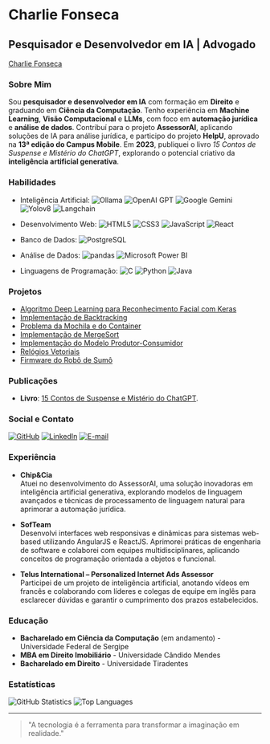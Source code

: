 # Charlie Fonseca

## Pesquisador e Desenvolvedor em IA | Advogado

[Charlie Fonseca](https://dev.charliefonseca.com.br/)

### Sobre Mim
Sou **pesquisador e desenvolvedor em IA** com formação em **Direito** e graduando em **Ciência da Computação**. Tenho experiência em **Machine Learning**, **Visão Computacional** e **LLMs**, com foco em **automação jurídica** e **análise de dados**. Contribuí para o projeto **AssessorAI**, aplicando soluções de IA para análise jurídica, e participo do projeto **HelpU**, aprovado na **13ª edição do Campus Mobile**. Em **2023**, publiquei o livro *15 Contos de Suspense e Mistério do ChatGPT*, explorando o potencial criativo da **inteligência artificial generativa**.

### Habilidades
- Inteligência Artificial:
	![Ollama](https://img.shields.io/badge/Ollama-FF9900?style=for-the-badge&logo=ollama&logoColor=white)
	![OpenAI GPT](https://img.shields.io/badge/OpenAI_GPT-412991?style=for-the-badge&logo=openai&logoColor=white)
	![Google Gemini](https://img.shields.io/badge/Google_Gemini-4285F4?style=for-the-badge&logo=googlegemini&logoColor=white)
	![Yolov8](https://img.shields.io/badge/Yolov8-007ACC?style=for-the-badge&logo=yolo&logoColor=white)
	![Langchain](https://img.shields.io/badge/Langchain-2D3748?style=for-the-badge&logo=langchain&logoColor=white)
- Desenvolvimento Web: 
	![HTML5](https://img.shields.io/badge/HTML5-E34F26?style=for-the-badge&logo=html5&logoColor=white)
    ![CSS3](https://img.shields.io/badge/CSS3-1572B6?style=for-the-badge&logo=css3&logoColor=white)
    ![JavaScript](https://img.shields.io/badge/JavaScript-F7DF1E?style=for-the-badge&logo=javascript&logoColor=black)
    ![React](https://img.shields.io/badge/React-20232A?style=for-the-badge&logo=react&logoColor=61DAFB)
- Banco de Dados: 
    ![PostgreSQL](https://img.shields.io/badge/PostgreSQL-000?style=for-the-badge&logo=postgresql)

- Análise de Dados:
    ![pandas](https://img.shields.io/badge/pandas-130654.svg?style=for-the-badge&logo=pandas)
    ![Microsoft Power BI](https://img.shields.io/badge/Power_BI-white.svg?style=for-the-badge&logo=powerbi)
    
- Linguagens de Programação:
    ![C](https://img.shields.io/badge/C-00599C?style=for-the-badge&logo=c&logoColor=white)
    ![Python](https://img.shields.io/badge/python-3670A0?style=for-the-badge&logo=python&logoColor=ffdd54)
    ![Java](https://img.shields.io/badge/java-%23ED8B00.svg?style=for-the-badge&logo=openjdk&logoColor=white)

### Projetos
- [Algoritmo Deep Learning para Reconhecimento Facial com Keras](https://github.com/charlierf/hands-on-ml-face-recognition)
- [Implementação de Backtracking](https://github.com/charlierf/paa/tree/main/Labiritinto%20-%20backtracking)
- [Problema da Mochila e do Container](https://github.com/charlierf/paa/tree/main/Transportadora%20-%20dynamicprogramming)
- [Implementação de MergeSort](https://github.com/charlierf/paa/tree/main/Porto%20-%20mergesort)
- [Implementação do Modelo Produtor-Consumidor](https://github.com/DCOMP-UFS/implementacao-do-modelo-produtor-consumidor-charlierf)
- [Relógios Vetoriais](https://github.com/DCOMP-UFS/relogios-vetoriais-charlierf)
- [Firmware do Robô de Sumô](https://github.com/charlierf/RoboSumo)

### Publicações
- **Livro**: [15 Contos de Suspense e Mistério do ChatGPT](https://a.co/d/2wk0DeH).

### Social e Contato
[![GitHub](https://img.shields.io/badge/GitHub-100000?style=for-the-badge&logo=github&logoColor=white)](https://github.com/charlierf/)
[![LinkedIn](https://img.shields.io/badge/LinkedIn-0077B5?style=for-the-badge&logo=linkedin&logoColor=white)](https://www.linkedin.com/in/charlie-fonseca/)
[![E-mail](https://img.shields.io/badge/-Email-000?style=for-the-badge&logo=microsoft-outlook&logoColor=007BFF)](mailto:dev@charliefonseca.com.br)

### Experiência
- **Chip&Cia**  
  Atuei no desenvolvimento do AssessorAI, uma solução inovadoras em inteligência artificial generativa, explorando modelos de linguagem avançados e técnicas de processamento de linguagem natural para aprimorar a automação jurídica.

- **SofTeam**  
  Desenvolvi interfaces web responsivas e dinâmicas para sistemas web-based utilizando AngularJS e ReactJS. Aprimorei práticas de engenharia de software e colaborei com equipes multidisciplinares, aplicando conceitos de programação orientada a objetos e funcional.

- **Telus International – Personalized Internet Ads Assessor**  
  Participei de um projeto de inteligência artificial, anotando vídeos em francês e colaborando com líderes e colegas de equipe em inglês para esclarecer dúvidas e garantir o cumprimento dos prazos estabelecidos.

### Educação
- **Bacharelado em Ciência da Computação** (em andamento) - Universidade Federal de Sergipe
- **MBA em Direito Imobiliário** - Universidade Cândido Mendes
- **Bacharelado em Direito** - Universidade Tiradentes

### Estatísticas
![GitHub Statistics](https://github-readme-stats.vercel.app/api?username=charlierf&theme=transparent&bg_color=000&border_color=30A3DC&show_icons=true&icon_color=30A3DC&title_color=E94D5F&text_color=FFF)
![Top Languages](https://github-readme-stats-git-masterrstaa-rickstaa.vercel.app/api/top-langs/?username=charlierf&layout=compact&bg_color=000&border_color=30A3DC&title_color=E94D5F&text_color=FFF)

---

> "A tecnologia é a ferramenta para transformar a imaginação em realidade."



<!--
**charlierf/charlierf** is a ✨ _special_ ✨ repository because its `README.md` (this file) appears on your GitHub profile.

Here are some ideas to get you started:

- 🔭 I’m currently working on ...
- 🌱 I’m currently learning ...
- 👯 I’m looking to collaborate on ...
- 🤔 I’m looking for help with ...
- 💬 Ask me about ...
- 📫 How to reach me: ...
- 😄 Pronouns: ...
- ⚡ Fun fact: ...
-->

